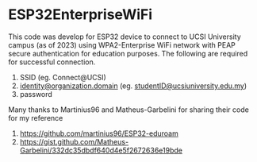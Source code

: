 # ESP32EnterpriseWiFi
This code was develop for ESP32 device to connect to UCSI University campus (as of 2023) using WPA2-Enterprise WiFi network with PEAP secure authentication for education purposes. The following are required for successful connection. 

1. SSID (eg. Connect@UCSI)
2. identity@organization.domain (eg. studentID@ucsiuniversity.edu.my)
3. password

Many thanks to Martinius96 and Matheus-Garbelini for sharing their code for my reference

1. https://github.com/martinius96/ESP32-eduroam
2. https://gist.github.com/Matheus-Garbelini/332dc35dbdf640d4e5f2672636e19bde
